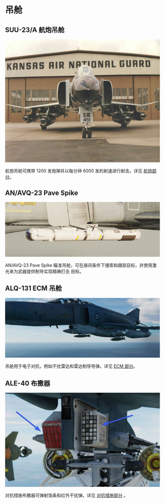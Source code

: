 # 吊舱

## SUU-23/A 航炮吊舱

![SUU Pods](../img/suupods.jpg)

航炮吊舱可携带 1200 发炮弹并以每分钟 6000 发的射速进行射击。详见
[航炮部分](guns.md#external-cannon-pods-suu-16a-and-suu-23a)。

## AN/AVQ-23 Pave Spike

![pave_spike_pod](../img/pave_spike_pod.jpg)

AN/AVQ-23 Pave Spike 瞄准吊舱，可在昼间条件下搜索和跟踪目标，并使用激光来为武器提供制导实现精确打击
目标。

## ALQ-131 ECM 吊舱

![ext_alq_131_ecm_pod](../img/ext_alq_131_ecm_pod.jpg)

吊舱用于电子对抗，例如干扰雷达和雷达制导导弹。详见
[ECM 部分](../systems/defensive_systems/ecm.md)。

## ALE-40 布撒器

![cm_dispenser](../img/cm_dispenser.jpg)

对抗措施布撒器可弹射箔条和红外干扰弹。详见
[对抗措施部分](../systems/defensive_systems/countermeasures.md) 。
